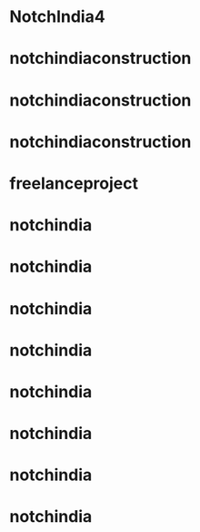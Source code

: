 
# NotchIndia4
# notchindiaconstruction
# notchindiaconstruction
# notchindiaconstruction
# freelanceproject
# notchindia
# notchindia
# notchindia
# notchindia
# notchindia
# notchindia
# notchindia
# notchindia
